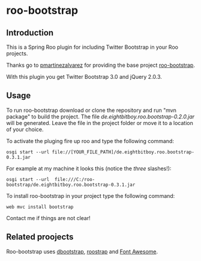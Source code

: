 # roo-bootstrap

## Introduction

This is a Spring Roo plugin for including Twitter Bootstrap in your Roo projects.

Thanks go to [pmartinezalvarez](https://github.com/pmartinezalvarez) for providing the base project [roo-bootstrap](https://github.com/pmartinezalvarez/roo-bootstrap).

With this plugin you get Twitter Bootstrap 3.0 and jQuery 2.0.3.

## Usage

To run roo-bootstrap download or clone the repository and run "mvn package" to build the project. The file *de.eightbitboy.roo.bootstrap-0.2.0.jar* will be generated. Leave the file in the project folder or move it to a location of your choice.

To activate the pluging fire up roo and type the following command:

	osgi start --url file://[YOUR_FILE_PATH]/de.eightbitboy.roo.bootstrap-0.3.1.jar

For example at my machine it looks this (notice the *three* slashes!):

	osgi start --url  file:///C:/roo-bootstrap/de.eightbitboy.roo.bootstrap-0.3.1.jar

To install roo-bootstrap in your project type the following command:

	web mvc install bootstrap

Contact me if things are not clear!

## Related proojects

Roo-bootstrap uses [dbootstrap](https://github.com/thesociable/dbootstrap), [roostrap](https://github.com/bhagyas/roostrap) and [Font Awesome](http://fontawesome.io/).